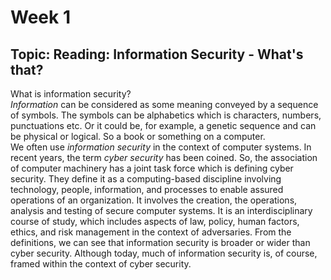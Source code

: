 # Week 1
##  Topic: Reading: Information Security - What's that?
What is information security?  
*Information* can be considered as some meaning conveyed by a sequence of symbols. The symbols can be alphabetics which is characters, numbers, punctuations etc. Or it could be, for example, a genetic sequence and can be physical or logical. So a book or something on a computer.  
We often use *information security* in the context of computer systems. In recent years, the term *cyber security* has been coined. So, the association of computer machinery has a joint task force which is defining cyber security. They define it as a computing-based discipline involving technology, people, information, and processes to enable assured operations of an organization. It involves the creation, the operations, analysis and testing of secure computer systems. It is an interdisciplinary course of study, which includes aspects of law, policy, human factors, ethics, and risk management in the context of adversaries. From the definitions, we can see that information security is broader or wider than cyber security. Although today, much of information security is, of course, framed within the context of cyber security.  
